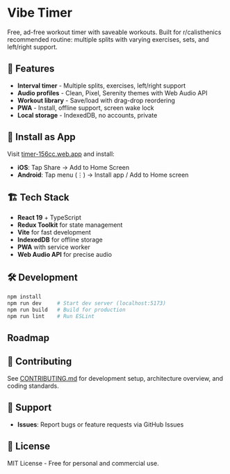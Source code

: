 # Vibe Timer

Free, ad-free workout timer with saveable workouts. Built for r/calisthenics recommended routine: multiple splits with varying exercises, sets, and left/right support.

## 🚀 Features

- **Interval timer** - Multiple splits, exercises, left/right support
- **Audio profiles** - Clean, Pixel, Serenity themes with Web Audio API
- **Workout library** - Save/load with drag-drop reordering
- **PWA** - Install, offline support, screen wake lock
- **Local storage** - IndexedDB, no accounts, private

## 📱 Install as App

Visit [timer-156cc.web.app](https://timer-156cc.web.app/) and install:

- **iOS**: Tap Share → Add to Home Screen
- **Android**: Tap menu (⋮) → Install app / Add to Home screen

## 🏗️ Tech Stack

- **React 19** + TypeScript
- **Redux Toolkit** for state management
- **Vite** for fast development
- **IndexedDB** for offline storage
- **PWA** with service worker
- **Web Audio API** for precise audio

## 🛠️ Development

```bash
npm install
npm run dev     # Start dev server (localhost:5173)
npm run build   # Build for production
npm run lint    # Run ESLint
```

## Roadmap

<!-- TODO - AI don't fill this in. -->

## 🤝 Contributing

See [CONTRIBUTING.md](CONTRIBUTING.md) for development setup, architecture overview, and coding standards.

## 💬 Support

- **Issues**: Report bugs or feature requests via GitHub Issues

## 📄 License

MIT License - Free for personal and commercial use.
